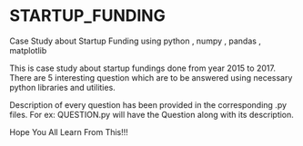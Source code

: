 # STARTUP_FUNDING
Case Study about Startup Funding using python , numpy , pandas , matplotlib

This is case study about startup fundings done from year 2015 to 2017. 
There are 5 interesting question which are to be answered using necessary python libraries and utilities.

Description of every question has been provided in the corresponding .py files. For ex: QUESTION.py will have the Question along with 
its description.


Hope You All Learn From This!!!
